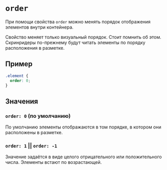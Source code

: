 # `order`

При помощи свойства `order` можно менять порядок отображения элементов внутри контейнера.

Свойство меняет только визуальный порядок. Стоит помнить об этом. Скринридеры по-прежнему будут читать элементы по порядку расположения в разметке.

## Пример

```css
.element {
  order: 0;
}
```

## Значения

### `order: 0` (по умолчанию)

По умолчанию элементы отображаются в том порядке, в котором они расположены в разметке.

### `order: 1` || `order: -1`

Значение задаётся в виде целого отрицательного или положительного числа. Элементы встают по возрастающей.
